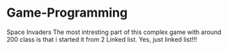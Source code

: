 # Game-Programming
Space Invaders 
The most intresting part of this complex game with around 200 class is that i started it from 2 Linked list. Yes, just linked list!!!
